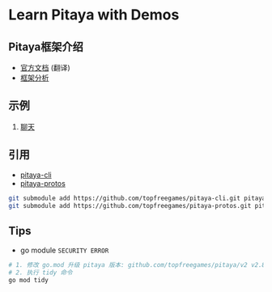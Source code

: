 # Learn Pitaya with Demos

## Pitaya框架介绍

- [官方文档](./docs/Pitaya%E5%AE%98%E6%96%B9%E6%96%87%E6%A1%A3.pdf) (翻译)
- [框架分析](./docs/pitaya%E6%A1%86%E6%9E%B6%E5%88%86%E6%9E%90.pdf)

## 示例

1. [聊天](./01_chat/README.md)


## 引用

- [pitaya-cli](https://github.com/topfreegames/pitaya-cli)
- [pitaya-protos](https://github.com/topfreegames/pitaya-protos)

```bash
git submodule add https://github.com/topfreegames/pitaya-cli.git pitaya-cli
git submodule add https://github.com/topfreegames/pitaya-protos.git pitaya-protos
```

## Tips

- go module `SECURITY ERROR`

```bash
# 1. 修改 go.mod 升级 pitaya 版本: github.com/topfreegames/pitaya/v2 v2.8.0
# 2. 执行 tidy 命令
go mod tidy
```